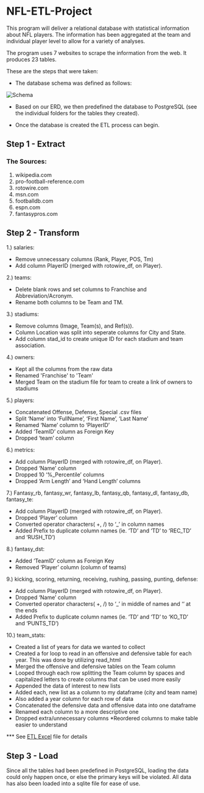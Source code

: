 # NFL-ETL-Project 
This program will deliver a relational database with statistical information about NFL players. The information has been aggregated at the team and individual player level to allow for a variety of analyses.

The program uses 7 websites to scrape the information from the web. It produces 23 tables.

These are the steps that were taken:
* The database schema was defined as follows:

![Schema](Resources/ERD.png)

* Based on our ERD, we then predefined the database to PostgreSQL (see the individual folders for the tables they created).

* Once the database is created the ETL process can begin.


## Step 1 - Extract

### The Sources:

1. wikipedia.com
2. pro-football-reference.com
3. rotowire.com
4. msn.com
5. footballdb.com
6. espn.com
7. fantasypros.com

## Step 2 - Transform

1.) salaries:
* Remove unnecessary columns (Rank, Player, POS, Tm)
* Add column PlayerID (merged with rotowire_df, on Player).
    
2.) teams:
* Delete blank rows and set columns to Franchise and Abbreviation/Acronym.
* Rename both columns to be Team and TM.

3.) stadiums:
* Remove columns (Image, Team(s), and Ref(s)). 
* Column Location was split into seperate columns for City and State.
* Add column stad_id to create unique ID for each stadium and team association.

4.) owners: 
* Kept all the columns from the raw data
* Renamed 'Franchise' to 'Team'
* Merged Team on the stadium file for team to create a link of owners to stadiums

5.) players:
* Concatenated Offense, Defense, Special .csv files
* Split ‘Name’ into ‘FullName’, ‘First Name’, ‘Last Name’
* Renamed ‘Name’ column to ‘PlayerID’
* Added ‘TeamID’ column as Foreign Key
* Dropped ‘team’ column

6.) metrics:
* Add column PlayerID (merged with rotowire_df, on Player).
* Dropped ‘Name’ column
* Dropped 10 ‘%_Percentile’ columns
* Dropped ‘Arm Length’ and ‘Hand Length’ columns

7.) Fantasy_rb, fantasy_wr, fantasy_lb, fantasy_qb, fantasy_dl, fantasy_db, fantasy_te:
* Add column PlayerID (merged with rotowire_df, on Player).
*  Dropped ‘Player’ column
* Converted operator characters( +, /) to ‘_’ in column names
* Added Prefix to duplicate column names (ie. ‘TD’ and ‘TD’ to ‘REC_TD’ and ‘RUSH_TD’)

8.) fantasy_dst:
* Added ‘TeamID’ column as Foreign Key
* Removed ‘Player’ column (column of teams)

9.)  kicking, scoring, returning, receiving, rushing, passing, punting, defense:
* Add column PlayerID (merged with rotowire_df, on Player).
* Dropped ‘Name’ column
* Converted operator characters( +, /) to ‘_’ in middle of names and ‘‘ at the ends
* Added Prefix to duplicate column names (ie. ‘TD’ and ‘TD’ to ‘KO_TD’ and ‘PUNTS_TD’)

10.) team_stats:
* Created a list of years for data we wanted to collect
* Created a for loop to read in an offensive and defensive table for each year. This was done by utilizing read_html
* Merged the offensive and defensive tables on the Team column
* Looped through each row splitting the Team column by spaces and capitalized letters to create columns that can be used more easily
* Appended the data of interest to new lists
* Added each, new list as a column to my dataframe (city and team name)
* Also added a year column for each row of data
* Concatenated the defensive data and offensive data into one dataframe
* Renamed each column to a more descriptive one
* Dropped extra/unnecessary columns
*Reordered columns to make table easier to understand

*** See [ETL Excel](Rescources/ETL-Full_Picture.xlsx) file for details
    
## Step 3 - Load

Since all the tables had been predefined in PostgreSQL, loading the data could only happen once, or else the primary keys will be violated. All data has also been loaded into a sqlite file for ease of use.

    


